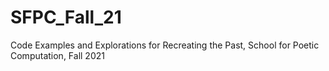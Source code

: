 # SFPC_Fall_21
Code Examples and Explorations for Recreating the Past, School for Poetic Computation, Fall 2021
